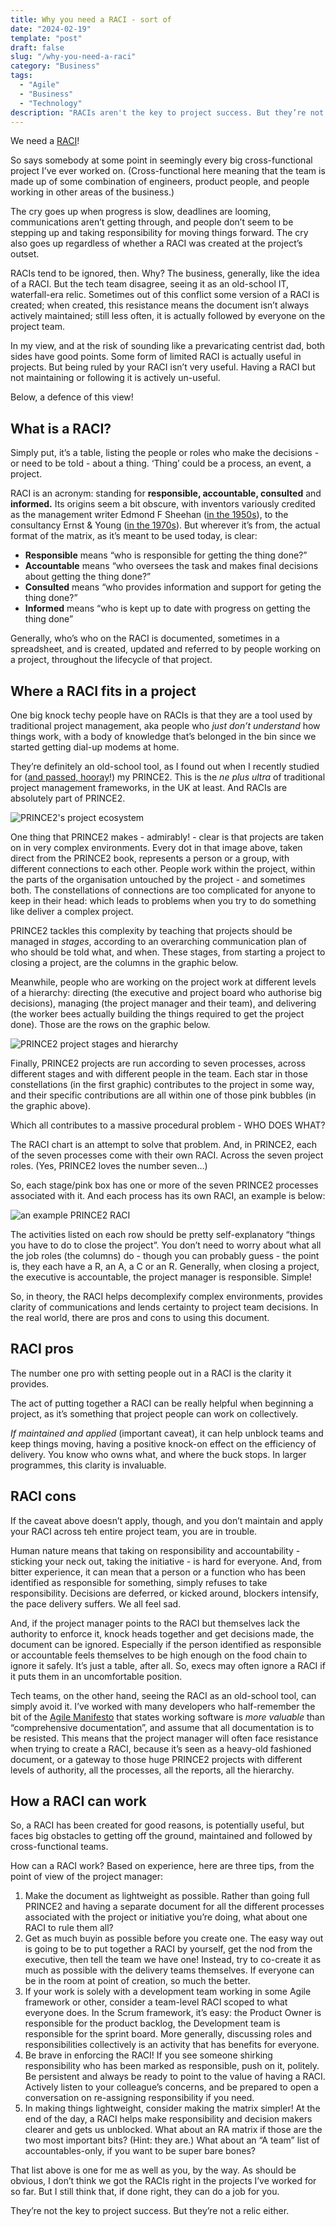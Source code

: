 ```yaml
---
title: Why you need a RACI - sort of
date: "2024-02-19"
template: "post"
draft: false
slug: "/why-you-need-a-raci"
category: "Business"
tags:
  - "Agile"
  - "Business"
  - "Technology"
description: "RACIs aren't the key to project success. But they’re not a useless relic either."
---
```


We need a [RACI](https://www.cio.com/article/287088/project-management-how-to-design-a-successful-raci-project-plan.html)!

So says somebody at some point in seemingly every big cross-functional project I’ve ever worked on. (Cross-functional here meaning that the team is made up of some combination of engineers, product people, and people working in other areas of the business.)

The cry goes up when progress is slow, deadlines are looming, communications aren’t getting through, and people don’t seem to be stepping up and taking responsibility for moving things forward. The cry also goes up regardless of whether a RACI was created at the project’s outset.

RACIs tend to be ignored, then. Why? The business, generally, like the idea of a RACI. But the tech team disagree, seeing it as an old-school IT, waterfall-era relic. Sometimes out of this conflict some version of a RACI is created; when created, this resistance means the document isn’t always actively maintained; still less often, it is actually followed by everyone on the project team.

In my view, and at the risk of sounding like a prevaricating centrist dad, both sides have good points. Some form of limited RACI is actually useful in projects. But being ruled by your RACI isn’t very useful. Having a RACI but not maintaining or following it is actively un-useful.

Below, a defence of this view!

## What is a RACI?

Simply put, it’s a table, listing the people or roles who make the decisions - or need to be told - about a thing. ‘Thing’ could be a process, an event, a project.

RACI is an acronym: standing for **responsible, accountable, consulted** and **informed.** Its origins seem a bit obscure, with inventors variously credited as the management writer Edmond F Sheehan ([in the 1950s](https://www.ntaskmanager.com/blog/raci-matrix/)), to the consultancy Ernst & Young ([in the 1970s](https://www.aihr.com/blog/raci-template/#:~:text=RACI%20model%20origins&text=For%20example%2C%20Edmond%20F.%20Sheehan,DuPont%20Corporation%2C%20an%20American%20conglomerate.)). But wherever it’s from, the actual format of the matrix, as it’s meant to be used today, is clear:

- **Responsible** means “who is responsible for getting the thing done?”
- **Accountable** means “who oversees the task and makes final decisions about getting the thing done?”
- **Consulted** means “who provides information and support for geting the thing done?”
- **Informed** means “who is kept up to date with progress on getting the thing done”

Generally, who’s who on the RACI is documented, sometimes in a spreadsheet, and is created, updated and referred to by people working on a project, throughout the lifecycle of that project.

## Where a RACI fits in a project

One big knock techy people have on RACIs is that they are a tool used by traditional project management, aka people who _just don’t understand_ how things work, with a body of knowledge that’s belonged in the bin since we started getting dial-up modems at home.

They’re definitely an old-school tool, as I found out when I recently studied for ([and passed, hooray](https://josephclift.com/media/josephclift_PRINCE2_practitioner_certificate.pdf)!) my PRINCE2. This is the _ne plus ultra_ of traditional project management frameworks, in the UK at least. And RACIs are absolutely part of PRINCE2.

![PRINCE2's project ecosystem](/media/you-need-a-raci-1.jpg)

One thing that PRINCE2 makes - admirably! - clear is that projects are taken on in very complex environments. Every dot in that image above, taken direct from the PRINCE2 book, represents a person or a group, with different connections to each other. People work within the project, within the parts of the organisation untouched by the project - and sometimes both. The constellations of connections are too complicated for anyone to keep in their head: which leads to problems when you try to do something like deliver a complex project.

PRINCE2 tackles this complexity by teaching that projects should be managed in _stages_, according to an overarching communication plan of who should be told what, and when. These stages, from starting a project to closing a project, are the columns in the graphic below.

Meanwhile, people who are working on the project work at different levels of a hierarchy: directing (the executive and project board who authorise big decisions), managing (the project manager and their team), and delivering (the worker bees actually building the things required to get the project done). Those are the rows on the graphic below.

![PRINCE2 project stages and hierarchy](/media/you-need-a-raci-2.jpg)

Finally, PRINCE2 projects are run according to seven processes, across different stages and with different people in the team. Each star in those constellations (in the first graphic) contributes to the project in some way, and their specific contributions are all within one of those pink bubbles (in the graphic above).

Which all contributes to a massive procedural problem - WHO DOES WHAT?

The RACI chart is an attempt to solve that problem. And, in PRINCE2, each of the seven processes come with their own RACI. Across the seven project roles. (Yes, PRINCE2 loves the number seven…)

So, each stage/pink box has one or more of the seven PRINCE2 processes associated with it. And each process has its own RACI, an example is below:

![an example PRINCE2 RACI](/media/you-need-a-raci-3.jpg)

The activities listed on each row should be pretty self-explanatory “things you have to do to close the project”. You don’t need to worry about what all the job roles (the columns) do - though you can probably guess - the point is, they each have a R, an A, a C or an R. Generally, when closing a project, the executive is accountable, the project manager is responsible. Simple!

So, in theory, the RACI helps decomplexify complex environments, provides clarity of communications and lends certainty to project team decisions. In the real world, there are pros and cons to using this document.

## RACI pros

The number one pro with setting people out in a RACI is the clarity it provides.

The act of putting together a RACI can be really helpful when beginning a project, as it’s something that project people can work on collectively.

_If maintained and applied_ (important caveat), it can help unblock teams and keep things moving, having a positive knock-on effect on the efficiency of delivery. You know who owns what, and where the buck stops. In larger programmes, this clarity is invaluable.

## RACI cons

If the caveat above doesn’t apply, though, and you don’t maintain and apply your RACI across teh entire project team, you are in trouble.

Human nature means that taking on responsibility and accountability - sticking your neck out, taking the initiative - is hard for everyone. And, from bitter experience, it can mean that a person or a function who has been identified as responsible for something, simply refuses to take responsibility. Decisions are deferred, or kicked around, blockers intensify, the pace delivery suffers. We all feel sad.

And, if the project manager points to the RACI but themselves lack the authority to enforce it, knock heads together and get decisions made, the document can be ignored. Especially if the person identified as responsible or accountable feels themselves to be high enough on the food chain to ignore it safely. It’s just a table, after all. So, execs may often ignore a RACI if it puts them in an uncomfortable position.

Tech teams, on the other hand, seeing the RACI as an old-school tool, can simply avoid it. I’ve worked with many developers who half-remember the bit of the [Agile Manifesto](https://agilemanifesto.org/) that states working software is _more valuable_ than “comprehensive documentation”, and assume that all documentation is to be resisted. This means that the project manager will often face resistance when trying to create a RACI, because it’s seen as a heavy-old fashioned document, or a gateway to those huge PRINCE2 projects with different levels of authority, all the processes, all the reports, all the hierarchy.

## How a RACI can work

So, a RACI has been created for good reasons, is potentially useful, but faces big obstacles to getting off the ground, maintained and followed by cross-functional teams.

How can a RACI work? Based on experience, here are three tips, from the point of view of the project manager:

1. Make the document as lightweight as possible. Rather than going full PRINCE2 and having a separate document for all the different processes associated with the project or initiative you’re doing, what about one RACI to rule them all?
2. Get as much buyin as possible before you create one. The easy way out is going to be to put together a RACI by yourself, get the nod from the executive, then tell the team we have one! Instead, try to co-create it as much as possible with the delivery teams themselves. If everyone can be in the room at point of creation, so much the better.
3. If your work is solely with a development team working in some Agile framework or other, consider a team-level RACI scoped to what everyone does. In the Scrum framework, it’s easy: the Product Owner is responsible for the product backlog, the Development team is responsible for the sprint board. More generally, discussing roles and responsibilities collectively is an activity that has benefits for everyone.
4. Be brave in enforcing the RACI! If you see someone shirking responsibility who has been marked as responsible, push on it, politely. Be persistent and always be ready to point to the value of having a RACI. Actively listen to your colleague’s concerns, and be prepared to open a conversation on re-assigning responsibility if you need.
5. In making things lightweight, consider making the matrix simpler! At the end of the day, a RACI helps make responsibility and decision makers clearer and gets us unblocked. What about an RA matrix if those are the two most important bits? (Hint: they are.) What about an “A team” list of accountables-only, if you want to be super bare bones?

That list above is one for me as well as you, by the way. As should be obvious, I don’t think we got the RACIs right in the projects I’ve worked for so far. But I still think that, if done right, they can do a job for you.

They’re not the key to project success. But they’re not a relic either.
